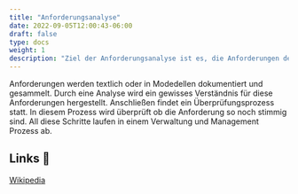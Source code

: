```yaml
---
title: "Anforderungsanalyse"
date: 2022-09-05T12:00:43-06:00
draft: false
type: docs
weight: 1
description: "Ziel der Anforderungsanalyse ist es, die Anforderungen des Auftraggebers an das zu entwickelnde System zu ermitteln, zu strukturieren und zu prüfen."
---
```


Anforderungen werden textlich oder in Modedellen dokumentiert und gesammelt. Durch eine Analyse wird ein gewisses Verständnis für diese Anforderungen hergestellt. Anschließen findet ein Überprüfungsprozess statt. In diesem Prozess wird überprüft ob die Anforderung so noch stimmig sind. All diese Schritte laufen in einem Verwaltung und Management Prozess ab.

## Links 🔗

[Wikipedia](https://de.wikipedia.org/wiki/Anforderungsanalyse_(Informatik))  
